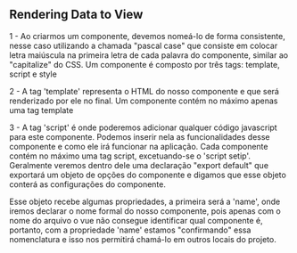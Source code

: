 ## Rendering Data to View

1 - Ao criarmos um componente, devemos nomeá-lo de forma consistente, nesse caso
utilizando a chamada "pascal case" que consiste em colocar letra maiúscula na
primeira letra de cada palavra do componente, similar ao "capitalize" do CSS. Um
componente é composto por três tags: template, script e style

2 - A tag 'template' representa o HTML do nosso componente e que será renderizado
por ele no final. Um componente contém no máximo apenas uma tag template

3 - A tag 'script' é onde poderemos adicionar qualquer código javascript para
este componente. Podemos inserir nela as funcionalidades desse componente e como
ele irá funcionar na aplicação. Cada componente contém no máximo uma tag script,
excetuando-se o 'script setip'. Geralmente veremos dentro dele uma declaração
"export default" que exportará um objeto de opções do componente e digamos que
esse objeto conterá as configurações do componente.

Esse objeto recebe algumas propriedades, a primeira será a 'name', onde iremos
declarar o nome formal do nosso componente, pois apenas com o nome do arquivo o
vue não consegue identificar qual componente é, portanto, com a propriedade
'name' estamos "confirmando" essa nomenclatura e isso nos permitirá chamá-lo
em outros locais do projeto.
